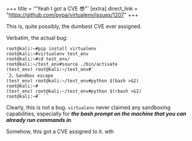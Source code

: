 +++
title = '"Yeah I got a CVE :sunglasses:"'
[extra]
direct_link = "https://github.com/pypa/virtualenv/issues/1207"
+++

This is, quite possibly, the dumbest CVE ever assigned.

Verbatim, the actual bug:

```
root@kali:~#pip install virtualenv
root@kali:~#virtualenv test_env
root@kali:~#cd test_env/
root@kali:~/test_env#source ./bin/activate
(test_env) root@kali:~/test_env#`
`2、Sandbox escape
(test_env) root@kali:~/test_env#python $(bash >&2)
root@kali:~#
(test_env) root@kali:~/test_env#python $(rbash >&2)
root@kali:~#` ``
```

Clearly, this is not a bug. `virtualenv` never claimed any sandboxing capabilities, especially for ***the bash prompt on the machine that you can already run commands in***.

Somehow, this got a CVE assigned to it. wth

